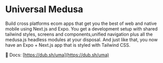 # Universal Medusa

Build cross platforms ecom apps that get you the best of web and native mobile using Next.js and Expo. You get a development setup with shared tailwind styles, screens and components,unified navigation plus all the medusa.js headless modules at your disposal.
And just like that, you now have an Expo + Next.js app that is styled with Tailwind CSS.

📄 Docs: [https://dub.sh/uma](https://dub.sh/uma)
